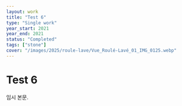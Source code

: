 ```yaml
---
layout: work
title: "Test 6"
type: "Single work"
year_start: 2021
year_end: 2021
status: "Completed"
tags: ["stone"]
cover: "/images/2025/roule-lave/Vue_Roulé-Lavé_01_IMG_0125.webp"
---
```


# Test 6

임시 본문.
